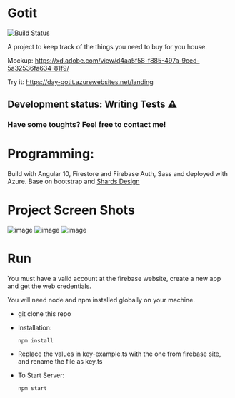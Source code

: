 # Gotit

[![Build Status](https://dev.azure.com/daysouza/Day-Projects/_apis/build/status/Gotit%20Angular?branchName=master)](https://dev.azure.com/daysouza/Day-Projects/_build/latest?definitionId=7&branchName=master)

A project to keep track of the things you need to buy for you house.

Mockup: https://xd.adobe.com/view/d4aa5f58-f885-497a-9ced-5a32536fa634-81f9/

Try it: https://day-gotit.azurewebsites.net/landing

## Development status: Writing Tests :warning:

### Have some toughts? Feel free to contact me!

# Programming:

Build with Angular 10, Firestore and Firebase Auth, Sass and deployed with Azure.
Base on bootstrap and [Shards Design](https://designrevision.com/demo/shards/)

# Project Screen Shots
![image](https://user-images.githubusercontent.com/16024923/93544035-6caac280-f933-11ea-8eeb-b317e92651bd.png)
![image](https://user-images.githubusercontent.com/16024923/93544140-b3002180-f933-11ea-87d7-4a7dd86d27b8.png)
![image](https://user-images.githubusercontent.com/16024923/93544244-f6f32680-f933-11ea-9965-27f578e02c60.png)


# Run

You must have a valid account at the firebase website, create a new app and get the web credentials.

You will need node and npm installed globally on your machine.

-  git clone this repo

- Installation:

  `npm install`


- Replace the values in key-example.ts with the one from firebase site, and rename the file as key.ts

- To Start Server:

  `npm start`

